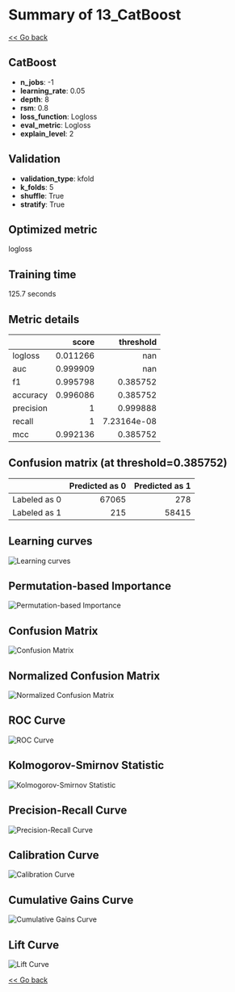 # Summary of 13_CatBoost

[<< Go back](../README.md)


## CatBoost
- **n_jobs**: -1
- **learning_rate**: 0.05
- **depth**: 8
- **rsm**: 0.8
- **loss_function**: Logloss
- **eval_metric**: Logloss
- **explain_level**: 2

## Validation
 - **validation_type**: kfold
 - **k_folds**: 5
 - **shuffle**: True
 - **stratify**: True

## Optimized metric
logloss

## Training time

125.7 seconds

## Metric details
|           |    score |     threshold |
|:----------|---------:|--------------:|
| logloss   | 0.011266 | nan           |
| auc       | 0.999909 | nan           |
| f1        | 0.995798 |   0.385752    |
| accuracy  | 0.996086 |   0.385752    |
| precision | 1        |   0.999888    |
| recall    | 1        |   7.23164e-08 |
| mcc       | 0.992136 |   0.385752    |


## Confusion matrix (at threshold=0.385752)
|              |   Predicted as 0 |   Predicted as 1 |
|:-------------|-----------------:|-----------------:|
| Labeled as 0 |            67065 |              278 |
| Labeled as 1 |              215 |            58415 |

## Learning curves
![Learning curves](learning_curves.png)

## Permutation-based Importance
![Permutation-based Importance](permutation_importance.png)
## Confusion Matrix

![Confusion Matrix](confusion_matrix.png)


## Normalized Confusion Matrix

![Normalized Confusion Matrix](confusion_matrix_normalized.png)


## ROC Curve

![ROC Curve](roc_curve.png)


## Kolmogorov-Smirnov Statistic

![Kolmogorov-Smirnov Statistic](ks_statistic.png)


## Precision-Recall Curve

![Precision-Recall Curve](precision_recall_curve.png)


## Calibration Curve

![Calibration Curve](calibration_curve_curve.png)


## Cumulative Gains Curve

![Cumulative Gains Curve](cumulative_gains_curve.png)


## Lift Curve

![Lift Curve](lift_curve.png)



[<< Go back](../README.md)
